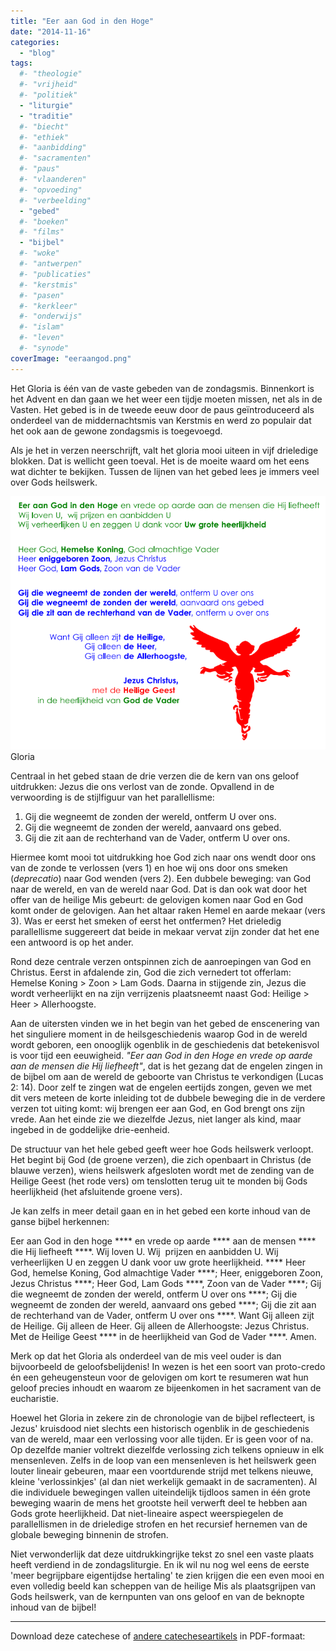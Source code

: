 ```yaml
---
title: "Eer aan God in den Hoge"
date: "2014-11-16"
categories: 
  - "blog"
tags:
  #- "theologie"
  #- "vrijheid"
  #- "politiek"
  - "liturgie"
  - "traditie"
  #- "biecht"
  #- "ethiek"
  #- "aanbidding"
  #- "sacramenten"
  #- "paus"
  #- "vlaanderen"
  #- "opvoeding"
  #- "verbeelding"
  - "gebed"
  #- "boeken"
  #- "films"
  - "bijbel"
  #- "woke"
  #- "antwerpen"
  #- "publicaties"
  #- "kerstmis"
  #- "pasen"
  #- "kerkleer"
  #- "onderwijs"
  #- "islam"
  #- "leven"
  #- "synode"
coverImage: "eeraangod.png"
---
```


Het Gloria is één van de vaste gebeden van de zondagsmis. Binnenkort is het Advent en dan gaan we het weer een tijdje moeten missen, net als in de Vasten. Het gebed is in de tweede eeuw door de paus geïntroduceerd als onderdeel van de middernachtsmis van Kerstmis en werd zo populair dat het ook aan de gewone zondagsmis is toegevoegd.

Als je het in verzen neerschrijft, valt het gloria mooi uiteen in vijf drieledige blokken. Dat is wellicht geen toeval. Het is de moeite waard om het eens wat dichter te bekijken. Tussen de lijnen van het gebed lees je immers veel over Gods heilswerk.

[![Gloria](images/eeraangod.png)](https://storage.googleapis.com/geloven-leren/printerboekjes/eeraangodindenhogestrak.pdf) Gloria

Centraal in het gebed staan de drie verzen die de kern van ons geloof uitdrukken: Jezus die ons verlost van de zonde. Opvallend in de verwoording is de stijlfiguur van het parallellisme:

1. Gij die wegneemt de zonden der wereld, ontferm U over ons.
2. Gij die wegneemt de zonden der wereld, aanvaard ons gebed.
3. Gij die zit aan de rechterhand van de Vader, ontferm U over ons.

Hiermee komt mooi tot uitdrukking hoe God zich naar ons wendt door ons van de zonde te verlossen (vers 1) en hoe wij ons door ons smeken (_deprecatio_) naar God wenden (vers 2). Een dubbele beweging: van God naar de wereld, en van de wereld naar God. Dat is dan ook wat door het offer van de heilige Mis gebeurt: de gelovigen komen naar God en God komt onder de gelovigen. Aan het altaar raken Hemel en aarde mekaar (vers 3). Was er eerst het smeken of eerst het ontfermen? Het drieledig parallellisme suggereert dat beide in mekaar vervat zijn zonder dat het ene een antwoord is op het ander.

Rond deze centrale verzen ontspinnen zich de aanroepingen van God en Christus. Eerst in afdalende zin, God die zich vernedert tot offerlam: Hemelse Koning > Zoon > Lam Gods. Daarna in stijgende zin, Jezus die wordt verheerlijkt en na zijn verrijzenis plaatsneemt naast God: Heilige > Heer > Allerhoogste.

Aan de uitersten vinden we in het begin van het gebed de enscenering van het singuliere moment in de heilsgeschiedenis waarop God in de wereld wordt geboren, een onooglijk ogenblik in de geschiedenis dat betekenisvol is voor tijd een eeuwigheid. _"Eer aan God in den Hoge en vrede op aarde aan de mensen die Hij liefheeft"_, dat is het gezang dat de engelen zingen in de bijbel om aan de wereld de geboorte van Christus te verkondigen (Lucas 2: 14). Door zelf te zingen wat de engelen eertijds zongen, geven we met dit vers meteen de korte inleiding tot de dubbele beweging die in de verdere verzen tot uiting komt: wij brengen eer aan God, en God brengt ons zijn vrede. Aan het einde zie we diezelfde Jezus, niet langer als kind, maar ingebed in de goddelijke drie-eenheid.

De structuur van het hele gebed geeft weer hoe Gods heilswerk verloopt. Het begint bij God (de groene verzen), die zich openbaart in Christus (de blauwe verzen), wiens heilswerk afgesloten wordt met de zending van de Heilige Geest (het rode vers) om tenslotten terug uit te monden bij Gods heerlijkheid (het afsluitende groene vers).

Je kan zelfs in meer detail gaan en in het gebed een korte inhoud van de ganse bijbel herkennen:

Eer aan God in den hoge **** en vrede op aarde **** aan de mensen **** die Hij liefheeft ****. Wij loven U. Wij  prijzen en aanbidden U. Wij verheerlijken U en zeggen U dank voor uw grote heerlijkheid. **** Heer God, hemelse Koning, God almachtige Vader ****; Heer, eniggeboren Zoon, Jezus Christus ****; Heer God, Lam Gods ****, Zoon van de Vader ****; Gij die wegneemt de zonden der wereld, ontferm U over ons ****; Gij die wegneemt de zonden der wereld, aanvaard ons gebed ****; Gij die zit aan de rechterhand van de Vader, ontferm U over ons ****. Want Gij alleen zijt de Heilige. Gij alleen de Heer. Gij alleen de Allerhoogste: Jezus Christus. Met de Heilige Geest **** in de heerlijkheid van God de Vader ****. Amen.

Merk op dat het Gloria als onderdeel van de mis veel ouder is dan bijvoorbeeld de geloofsbelijdenis! In wezen is het een soort van proto-credo én een geheugensteun voor de gelovigen om kort te resumeren wat hun geloof precies inhoudt en waarom ze bijeenkomen in het sacrament van de eucharistie.

Hoewel het Gloria in zekere zin de chronologie van de bijbel reflecteert, is Jezus' kruisdood niet slechts een historisch ogenblik in de geschiedenis van de wereld, maar een verlossing voor alle tijden. Er is geen voor of na. Op dezelfde manier voltrekt diezelfde verlossing zich telkens opnieuw in elk mensenleven. Zelfs in de loop van een mensenleven is het heilswerk geen louter lineair gebeuren, maar een voortdurende strijd met telkens nieuwe, kleine 'verlossinkjes' (al dan niet werkelijk gemaakt in de sacramenten). Al die individuele bewegingen vallen uiteindelijk tijdloos samen in één grote beweging waarin de mens het grootste heil verwerft deel te hebben aan Gods grote heerlijkheid. Dat niet-lineaire aspect weerspiegelen de parallellismen in de drieledige strofen en het recursief hernemen van de globale beweging binnenin de strofen.

Niet verwonderlijk dat deze uitdrukkingrijke tekst zo snel een vaste plaats heeft verdiend in de zondagsliturgie. En ik wil nu nog wel eens de eerste 'meer begrijpbare eigentijdse hertaling' te zien krijgen die een even mooi en even volledig beeld kan scheppen van de heilige Mis als plaatsgrijpen van Gods heilswerk, van de kernpunten van ons geloof en van de beknopte inhoud van de bijbel!

* * *

Download deze catechese of [andere catecheseartikels](/page/katholieke-printerboekjes/) in PDF-formaat:


